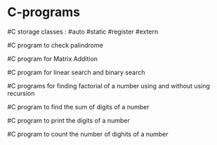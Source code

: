 # C-programs

#C  storage classes : #auto #static #register #extern

#C program to check palindrome

#C program for Matrix Addition

#C program for linear search and binary search

#C programs for finding factorial of a number using and without using recursion

#C program to find the sum of digits of a number

#C program to print the digits of a number

#C program to count the number of dighits of a number
